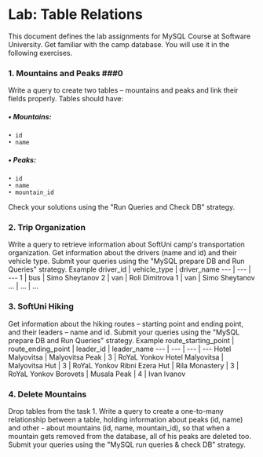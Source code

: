 # Lab: Table Relations #

This document defines the lab assignments for MySQL Course at Software University.
Get familiar with the camp database. You will use it in the following exercises.

###    1.  Mountains and Peaks ###0
Write a query to create two tables – mountains and peaks and link their fields properly. Tables should have:
#####    • Mountains: #####
    • id 
    • name
#####    • Peaks: #####
    • id
    • name
    • mountain_id
Check your solutions using the "Run Queries and Check DB" strategy.

###    2.  Trip Organization ###
Write a query to retrieve information about SoftUni camp's transportation organization. Get information about the drivers (name and id) and their vehicle type. Submit your queries using the "MySQL prepare DB and Run Queries" strategy.
Example
driver_id | vehicle_type | driver_name
--- | --- | ---
1 | bus | Simo Sheytanov
2 | van | Roli Dimitrova
1 | van | Simo Sheytanov
… | … | …


###    3. SoftUni Hiking ###
Get information about the hiking routes – starting point and ending point, and their leaders – name and id. Submit your queries using the "MySQL prepare DB and Run Queries" strategy.
Example
route_starting_point | route_ending_point | leader_id | leader_name
--- | --- | --- | ---
Hotel Malyovitsa | Malyovitsa Peak | 3 | RoYaL Yonkov
Hotel Malyovitsa | Malyovitsa Hut | 3 | RoYaL Yonkov
Ribni Ezera Hut | Rila Monastery | 3 | RoYaL Yonkov
Borovets | Musala Peak | 4 | Ivan Ivanov

###    4. Delete Mountains ###
Drop tables from the task 1.
Write a query to create a one-to-many relationship between a table, holding information about peaks (id, name) and other - about mountains (id, name, mountain_id), so that when a mountain gets removed from the database, all of his peaks are deleted too.
Submit your queries using the "MySQL run queries & check DB" strategy.


